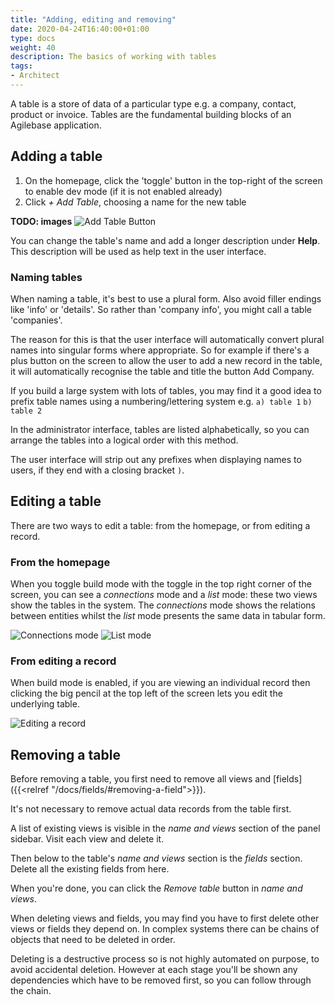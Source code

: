 ```yaml
---
title: "Adding, editing and removing"
date: 2020-04-24T16:40:00+01:00
type: docs
weight: 40
description: The basics of working with tables
tags:
- Architect
---
```

A table is a store of data of a particular type e.g. a company, contact, product or invoice. Tables are the fundamental building blocks of an Agilebase application.

## Adding a table
1. On the homepage, click the 'toggle' button in the top-right of the screen to enable dev mode (if it is not enabled already)
2. Click _+ Add Table_, choosing a name for the new table

**TODO: images**
![Add Table Button](/add-table-button.png)

You can change the table's name and add a longer description under **Help**. This description will be used as help text in the user interface.

### Naming tables
When naming a table, it's best to use a plural form. Also avoid filler endings like 'info' or 'details'. So rather than 'company info', you might call a table 'companies'.

The reason for this is that the user interface will automatically convert plural names into singular forms where appropriate. So for example if there's a plus button on the screen to allow the user to add a new record in the table, it will automatically recognise the table and title the button Add Company.

If you build a large system with lots of tables, you may find it a good idea to prefix table names using a numbering/lettering system e.g. 
`a) table 1`
`b) table 2`

In the administrator interface, tables are listed alphabetically, so you can arrange the tables into a logical order with this method.

The user interface will strip out any prefixes when displaying names to users, if they end with a closing bracket `)`. 

## Editing a table
There are two ways to edit a table: from the homepage, or from editing a record.

### From the homepage
When you toggle build mode with the toggle in the top right corner of the screen, you can see a _connections_ mode and a _list_ mode: these two views show the tables in the system. The _connections_ mode shows the relations between entities whilst the _list_ mode presents the same data in tabular form.

![Connections mode](/homepage-connections-mode.png)
![List mode](/homepage-list-mode.png)

### From editing a record
When build mode is enabled, if you are viewing an individual record then clicking the big pencil at the top left of the screen lets you edit the underlying table.

![Editing a record](/editing-a-record.png)

## Removing a table
Before removing a table, you first need to remove all views and [fields]({{<relref "/docs/fields/#removing-a-field">}}).

It's not necessary to remove actual data records from the table first.

A list of existing views is visible in the _name and views_ section of the panel sidebar. Visit each view and delete it.

Then below to the table's _name and views_ section is the _fields_ section. Delete all the existing fields from here.

When you're done, you can click the _Remove table_ button in _name and views_.

When deleting views and fields, you may find you have to first delete other views or fields they depend on. In complex systems there can be chains of objects that need to be deleted in order.

Deleting is a destructive process so is not highly automated on purpose, to avoid accidental deletion. However at each stage you'll be shown any dependencies which have to be removed first, so you can follow through the chain.
